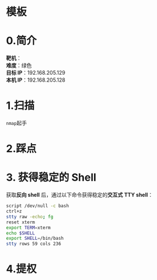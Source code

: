 # 模板

# 0.简介

**靶机**：  
**难度**：绿色  
**目标 IP**：192.168.205.129  
**本机 IP**：192.168.205.128

# 1.扫描

​`nmap`​起手

# 2.踩点

# 3. 获得稳定的 Shell

获取**反向 shell** 后，通过以下命令获得稳定的**交互式** **TTY shell**：

```bash
script /dev/null -c bash  
ctrl+z  
stty raw -echo; fg  
reset xterm  
export TERM=xterm  
echo $SHELL  
export SHELL=/bin/bash  
stty rows 59 cols 236
```

# 4.提权

‍

‍